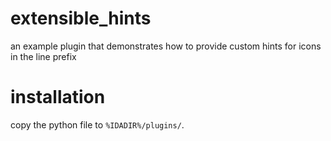 # extensible_hints

an example plugin that demonstrates how to provide custom hints for icons in the line prefix

# installation

copy the python file to `%IDADIR%/plugins/`.
